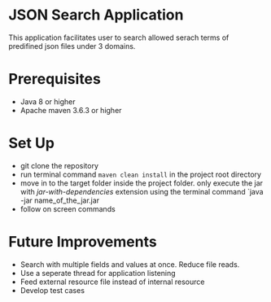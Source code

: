 # JSON Search Application
This application facilitates user to search allowed serach terms of predifined json files under 3 domains.

# Prerequisites
* Java 8 or higher
* Apache maven 3.6.3 or higher 

# Set Up
* git clone the repository
* run terminal command `maven clean install` in the project root directory
* move in to the target folder inside the project folder. only execute the jar with *jar-with-dependencies* extension using the terminal command `java -jar name_of_the_jar.jar
* follow on screen commands

# Future Improvements
* Search with multiple fields and values at once. Reduce file reads.
* Use a seperate thread for application listening
* Feed external resource file instead of internal resource
* Develop test cases

